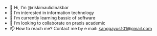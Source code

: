 - 👋 Hi, I’m @riskimaulidinakbar
- 👀 I’m interested in information technology 
- 🌱 I’m currently learning bassic of software 
- 💞️ I’m looking to collaborate on praxis academic 
- 📫 How to reach me? Contact me by e mail: kanggayus101@gmail.com

<!---
riskimaulidinakbar/riskimaulidinakbar is a ✨ special ✨ repository because its `README.md` (this file) appears on your GitHub profile.
You can click the Preview link to take a look at your changes.
--->
